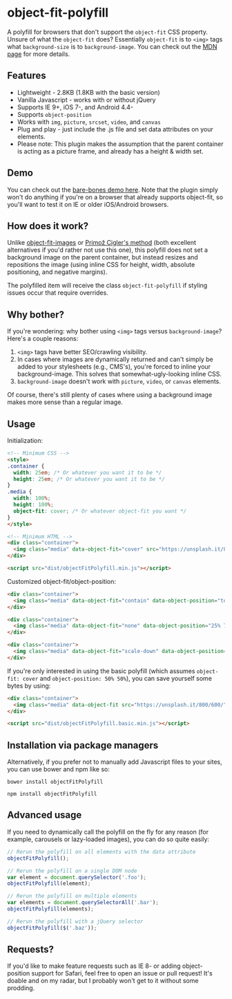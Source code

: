 # object-fit-polyfill
A polyfill for browsers that don't support the `object-fit` CSS property. Unsure of what the `object-fit` does? Essentially `object-fit` is to `<img>` tags what `background-size` is to `background-image`. You can check out the [MDN page](https://developer.mozilla.org/en-US/docs/Web/CSS/object-fit) for more details.

## Features

- Lightweight - 2.8KB (1.8KB with the basic version)
- Vanilla Javascript - works with or without jQuery
- Supports IE 9+, iOS 7-, and Android 4.4-
- Supports `object-position`
- Works with `img`, `picture`, `srcset`, `video`, and `canvas`
- Plug and play - just include the .js file and set data attributes on your elements.
- Please note: This plugin makes the assumption that the parent container is acting as a picture frame, and already has a height & width set.

## Demo

You can check out the [bare-bones demo here](http://constancecchen.github.io/object-fit-polyfill). Note that the plugin simply won't do anything if you're on a browser that already supports object-fit, so you'll want to test it on IE or older iOS/Android browsers.

## How does it work?

Unlike [object-fit-images](https://github.com/bfred-it/object-fit-images) or [Primož Cigler's method](https://medium.com/@primozcigler/neat-trick-for-css-object-fit-fallback-on-edge-and-other-browsers-afbc53bbb2c3#.17fpxgk0w) (both excellent alternatives if you'd rather not use this one), this polyfill does not set a background image on the parent container, but instead resizes and repositions the image (using inline CSS for height, width, absolute positioning, and negative margins).

The polyfilled item will receive the class `object-fit-polyfill` if styling issues occur that require overrides.

## Why bother?

If you're wondering: why bother using `<img>` tags versus `background-image`? Here's a couple reasons:

1. `<img>` tags have better SEO/crawling visibility.
2. In cases where images are dynamically returned and can't simply be added to your stylesheets (e.g., CMS's), you're forced to inline your background-image. This solves that somewhat-ugly-looking inline CSS.
3. `background-image` doesn't work with `picture`, `video`, or `canvas` elements.

Of course, there's still plenty of cases where using a background image makes more sense than a regular image.

## Usage

Initialization:

```html
<!-- Minimum CSS -->
<style>
.container {
  width: 25em; /* Or whatever you want it to be */
  height: 25em; /* Or whatever you want it to be */
}
.media {
  width: 100%;
  height: 100%;
  object-fit: cover; /* Or whatever object-fit you want */
}
</style>

<!-- Minimum HTML -->
<div class="container">
  <img class="media" data-object-fit="cover" src="https://unsplash.it/800/600/" alt="">
</div>

<script src="dist/objectFitPolyfill.min.js"></script>
```

Customized object-fit/object-position:

```html
<div class="container">
  <img class="media" data-object-fit="contain" data-object-position="top left" src="https://unsplash.it/800/600/" alt="">
</div>

<div class="container">
  <img class="media" data-object-fit="none" data-object-position="25% 75%" src="https://unsplash.it/800/600/" alt="">
</div>

<div class="container">
  <img class="media" data-object-fit="scale-down" data-object-position="3em -1em" src="https://unsplash.it/800/600/" alt="">
</div>
```

If you're only interested in using the basic polyfill (which assumes `object-fit: cover` and `object-position: 50% 50%`), you can save yourself some bytes by using:

```html
<div class="container">
  <img class="media" data-object-fit src="https://unsplash.it/800/600/" alt="">
</div>

<script src="dist/objectFitPolyfill.basic.min.js"></script>
```

## Installation via package managers

Alternatively, if you prefer not to manually add Javascript files to your sites, you can use bower and npm like so:

```
bower install objectFitPolyfill
```

```
npm install objectFitPolyfill
```

## Advanced usage

If you need to dynamically call the polyfill on the fly for any reason (for example, carousels or lazy-loaded images), you can do so quite easily:

```js
// Rerun the polyfill on all elements with the data attribute
objectFitPolyfill();

// Rerun the polyfill on a single DOM node
var element = document.querySelector('.foo');
objectFitPolyfill(element);

// Rerun the polyfill on multiple elements
var elements = document.querySelectorAll('.bar');
objectFitPolyfill(elements);

// Rerun the polyfill with a jQuery selector
objectFitPolyfill($('.baz'));
```

## Requests?

If you'd like to make feature requests such as IE 8- or adding object-position support for Safari, feel free to open an issue or pull request! It's doable and on my radar, but I probably won't get to it without some prodding.
